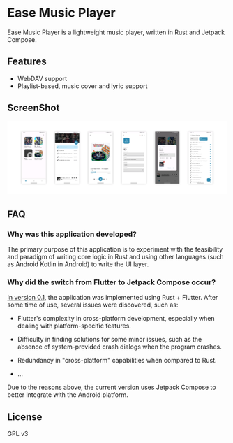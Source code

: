 # Ease Music Player

Ease Music Player is a lightweight music player, written in Rust and Jetpack Compose. 

Features
----

- WebDAV support  
- Playlist-based, music cover and lyric support  

ScreenShot
----

![screenshot](./screenshots/Screenshots.webp)

FAQ
----

### Why was this application developed?

The primary purpose of this application is to experiment with the feasibility and paradigm of writing core logic in Rust and using other languages (such as Android Kotlin in Android) to write the UI layer.


### Why did the switch from Flutter to Jetpack Compose occur?

[In version 0.1](https://github.com/hpp2334/ease-music-player/tree/feat/flutter), the application was implemented using Rust + Flutter. After some time of use, several issues were discovered, such as:

- Flutter's complexity in cross-platform development, especially when dealing with platform-specific features.

- Difficulty in finding solutions for some minor issues, such as the absence of system-provided crash dialogs when the program crashes.

- Redundancy in "cross-platform" capabilities when compared to Rust.

- ...

Due to the reasons above, the current version uses Jetpack Compose to better integrate with the Android platform.

License
----

GPL v3
